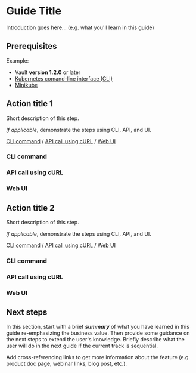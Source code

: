 # Guide Title

Introduction goes here... (e.g. what you'll learn in this guide)

## Prerequisites

Example:

- Vault **version 1.2.0** or later
- [Kubernetes comand-line interface (CLI)](https://kubernetes.io/docs/tasks/tools/install-kubectl/)
- [Minikube](https://minikube.sigs.k8s.io)


## Action title 1

Short description of this step.

_If applicable_, demonstrate the steps using CLI, API, and UI.

[CLI command](#cli-command) / [API call using cURL](#api-call-using-curl) / [Web UI](#web-ui)

### CLI command

### API call using cURL

### Web UI


## Action title 2

Short description of this step.

_If applicable_, demonstrate the steps using CLI, API, and UI.

[CLI command](#cli-command-1) / [API call using cURL](#api-call-using-curl-1) / [Web UI](#web-ui-1)

### CLI command

### API call using cURL

### Web UI


## Next steps

In this section, start with a brief ***summary*** of what you have learned in
this guide re-emphasizing the business value. Then provide some guidance on the
next steps to extend the user's knowledge. Briefly describe what the user will do in the next guide if the current track is sequential. 

Add cross-referencing links to get more information about the feature (e.g.
product doc page, webinar links, blog post, etc.).